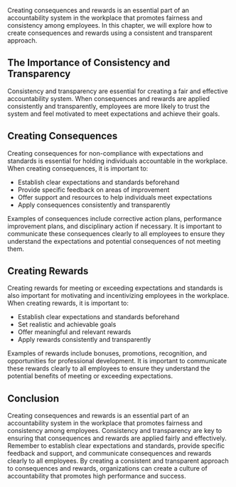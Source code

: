 
Creating consequences and rewards is an essential part of an accountability system in the workplace that promotes fairness and consistency among employees. In this chapter, we will explore how to create consequences and rewards using a consistent and transparent approach.

The Importance of Consistency and Transparency
----------------------------------------------

Consistency and transparency are essential for creating a fair and effective accountability system. When consequences and rewards are applied consistently and transparently, employees are more likely to trust the system and feel motivated to meet expectations and achieve their goals.

Creating Consequences
---------------------

Creating consequences for non-compliance with expectations and standards is essential for holding individuals accountable in the workplace. When creating consequences, it is important to:

* Establish clear expectations and standards beforehand
* Provide specific feedback on areas of improvement
* Offer support and resources to help individuals meet expectations
* Apply consequences consistently and transparently

Examples of consequences include corrective action plans, performance improvement plans, and disciplinary action if necessary. It is important to communicate these consequences clearly to all employees to ensure they understand the expectations and potential consequences of not meeting them.

Creating Rewards
----------------

Creating rewards for meeting or exceeding expectations and standards is also important for motivating and incentivizing employees in the workplace. When creating rewards, it is important to:

* Establish clear expectations and standards beforehand
* Set realistic and achievable goals
* Offer meaningful and relevant rewards
* Apply rewards consistently and transparently

Examples of rewards include bonuses, promotions, recognition, and opportunities for professional development. It is important to communicate these rewards clearly to all employees to ensure they understand the potential benefits of meeting or exceeding expectations.

Conclusion
----------

Creating consequences and rewards is an essential part of an accountability system in the workplace that promotes fairness and consistency among employees. Consistency and transparency are key to ensuring that consequences and rewards are applied fairly and effectively. Remember to establish clear expectations and standards, provide specific feedback and support, and communicate consequences and rewards clearly to all employees. By creating a consistent and transparent approach to consequences and rewards, organizations can create a culture of accountability that promotes high performance and success.
